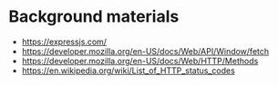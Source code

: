 # Background materials

- https://expressjs.com/
- https://developer.mozilla.org/en-US/docs/Web/API/Window/fetch
- https://developer.mozilla.org/en-US/docs/Web/HTTP/Methods
- https://en.wikipedia.org/wiki/List_of_HTTP_status_codes
